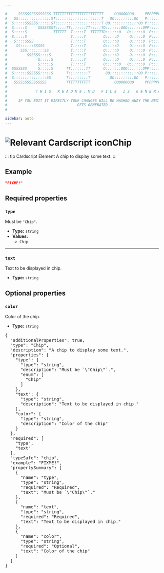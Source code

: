 ```yaml
---

#     SSSSSSSSSSSSSSS TTTTTTTTTTTTTTTTTTTTTTT     OOOOOOOOO     PPPPPPPPPPPPPPPPP    !!!  
#   SS:::::::::::::::ST:::::::::::::::::::::T   OO:::::::::OO   P::::::::::::::::P  !!:!! 
#  S:::::SSSSSS::::::ST:::::::::::::::::::::T OO:::::::::::::OO P::::::PPPPPP:::::P !:::! 
#  S:::::S     SSSSSSST:::::TT:::::::TT:::::TO:::::::OOO:::::::OPP:::::P     P:::::P!:::! 
#  S:::::S            TTTTTT  T:::::T  TTTTTTO::::::O   O::::::O  P::::P     P:::::P!:::! 
#  S:::::S                    T:::::T        O:::::O     O:::::O  P::::P     P:::::P!:::! 
#   S::::SSSS                 T:::::T        O:::::O     O:::::O  P::::PPPPPP:::::P !:::! 
#    SS::::::SSSSS            T:::::T        O:::::O     O:::::O  P:::::::::::::PP  !:::! 
#      SSS::::::::SS          T:::::T        O:::::O     O:::::O  P::::PPPPPPPPP    !:::! 
#         SSSSSS::::S         T:::::T        O:::::O     O:::::O  P::::P            !:::! 
#              S:::::S        T:::::T        O:::::O     O:::::O  P::::P            !!:!! 
#              S:::::S        T:::::T        O::::::O   O::::::O  P::::P             !!!   
#  SSSSSSS     S:::::S      TT:::::::TT      O:::::::OOO:::::::OPP::::::PP                 
#  S::::::SSSSSS:::::S      T:::::::::T       OO:::::::::::::OO P::::::::P           !!!  
#  S:::::::::::::::SS       T:::::::::T         OO:::::::::OO   P::::::::P          !!:!! 
#   SSSSSSSSSSSSSSS         TTTTTTTTTTT           OOOOOOOOO     PPPPPPPPPP           !!!  
#                                                                                          
#             T H I S   R E A D M E . M D   F I L E   I S   G E N E R A T E D !           
#                                                                                         
#     IF YOU EDIT IT DIRECTLY YOUR CHANGES WILL BE WASHED AWAY THE NEXT TIME THIS FILE  
#                                GETS GENERATED !
#                                                                                         

sidebar: auto
---
```


# <img class="header-prefix-icon" :src="$withBase('/cardscript-assets/icons/24dp/chip.svg')" alt="Relevant Cardscript icon">Chip

::: tip Cardscript Element
A chip to display some text.
:::

## Example

``` json
"FIXME!"
```

## Required properties

### `type`

Must be `"Chip"`.

* **Type:** `string`
* **Values:**
  * `Chip`

----

### `text`

Text to be displayed in chip.

* **Type:** `string`

## Optional properties

### `color`

Color of the chip.

* **Type:** `string`



<pre>
{
  "additionalProperties": true,
  "type": "Chip",
  "description": "A chip to display some text.",
  "properties": {
    "type": {
      "type": "string",
      "description": "Must be `\"Chip\"`.",
      "enum": [
        "Chip"
      ]
    },
    "text": {
      "type": "string",
      "description": "Text to be displayed in chip."
    },
    "color": {
      "type": "string",
      "description": "Color of the chip"
    }
  },
  "required": [
    "type",
    "text"
  ],
  "typeSafe": "chip",
  "example": "FIXME!",
  "propertySummary": [
    {
      "name": "type",
      "type": "string",
      "required": "Required",
      "text": "Must be `\"Chip\"`."
    },
    {
      "name": "text",
      "type": "string",
      "required": "Required",
      "text": "Text to be displayed in chip."
    },
    {
      "name": "color",
      "type": "string",
      "required": "Optional",
      "text": "Color of the chip"
    }
  ]
}
</pre>

